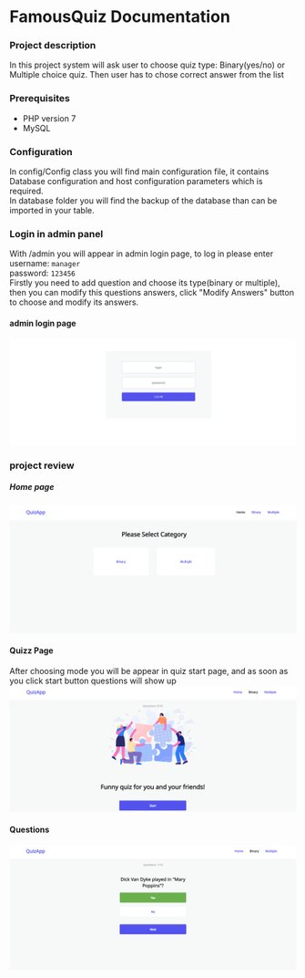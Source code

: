# FamousQuiz Documentation

### Project description
In this project system will ask user to choose quiz type: Binary(yes/no) or Multiple choice quiz. Then user has to chose correct answer from the list

### Prerequisites
-	PHP version 7
-	MySQL

### Configuration
In config/Config class you will find main configuration file, it contains Database configuration and host configuration parameters which is required.  	
In database folder you will find the backup of the database than can be imported in your table.

### Login in admin panel
With /admin you will appear in admin login page, to log in please enter  
username: `manager`  
password: `123456`  
Firstly you need to add question and choose its type(binary or multiple), then you can modify this questions answers, click "Modify Answers" button to choose and modify its answers.

#### admin login page
![alt tag](/rsc/login.PNG)

### project review
##### Home page
![alt tag](/rsc/home.PNG)

#### Quizz Page
After choosing mode you will be appear in quiz start page, and as soon as you click start button questions will show up
![alt tag](/rsc/start.PNG)

#### Questions
![alt tag](/rsc/quiz.PNG)

